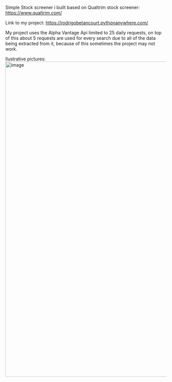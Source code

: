 Simple Stock screener i built based on Qualtrim stock screener:
https://www.qualtrim.com/ 

Link to my project:
https://rodrigobetancourt.pythonanywhere.com/

My project uses the Alpha Vantage Api limited to 25 daily requests, on top of this about 5 requests are used for every search due to all of the data being extracted from it, because of this sometimes the project may not work. 

Ilustrative pictures:
<img width="1905" height="985" alt="image" src="https://github.com/user-attachments/assets/153ecb0b-0801-412c-a921-9e6770f63a25" />

